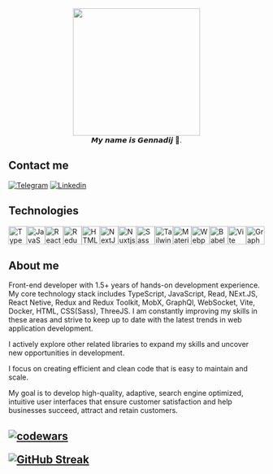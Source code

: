 <div id="header" align="center">
  <img src="https://i.giphy.com/media/v1.Y2lkPTc5MGI3NjExZ213YWZxOWc0Y3Nkc3UzaHdiazlicHYyc3V5ZmZ6OWlvcDVwOWFncCZlcD12MV9pbnRlcm5hbF9naWZfYnlfaWQmY3Q9Zw/jRqAB4vTGuSOWegbxR/giphy.gif" width="250"/>
</div>
<div id="body" align="center">
𝙈𝙮 𝙣𝙖𝙢𝙚 𝙞𝙨 𝙂𝙚𝙣𝙣𝙖𝙙𝙞𝙟 👋.
</div>
<h2>Contact me</h2>
<div id="body" align="start">
<a  href="https://t.me/Gennadij1997">  <img  src="https://img.shields.io/badge/Telegram-2CA5E0?style=for-the-badge&logo=telegram&logoColor=white"  alt="Telegram"></a>
<a  href="https://www.linkedin.com/in/henadzi-lobotskij-037a7524a"><img  src="https://img.shields.io/badge/linkedin-%230077B5.svg?style=for-the-badge&logo=linkedin&logoColor=white"  alt="Linkedin"></a>
</div>
<h2>Technologies </h2>
<div align="center">
<p align="left"> <a href="https://www.typescriptlang.org/" target="_blank" rel="noreferrer"><img src="https://raw.githubusercontent.com/danielcranney/readme-generator/main/public/icons/skills/typescript-colored.svg" width="36" height="36" alt="TypeScript" /></a><a href="https://developer.mozilla.org/en-US/docs/Web/JavaScript" target="_blank" rel="noreferrer"><img src="https://raw.githubusercontent.com/danielcranney/readme-generator/main/public/icons/skills/javascript-colored.svg" width="36" height="36" alt="JavaScript" /></a><a href="https://reactjs.org/" target="_blank" rel="noreferrer"><img src="https://raw.githubusercontent.com/danielcranney/readme-generator/main/public/icons/skills/react-colored.svg" width="36" height="36" alt="React" /></a><a href="https://redux.js.org/" target="_blank" rel="noreferrer"><img src="https://raw.githubusercontent.com/danielcranney/readme-generator/main/public/icons/skills/redux-colored.svg" width="36" height="36" alt="Redux" /></a><a href="https://developer.mozilla.org/en-US/docs/Glossary/HTML5" target="_blank" rel="noreferrer"><img src="https://raw.githubusercontent.com/danielcranney/readme-generator/main/public/icons/skills/html5-colored.svg" width="36" height="36" alt="HTML5" /></a><a href="https://nextjs.org/docs" target="_blank" rel="noreferrer"><img src="https://raw.githubusercontent.com/danielcranney/readme-generator/main/public/icons/skills/nextjs-colored.svg" width="36" height="36" alt="NextJs" /></a><a href="https://nuxtjs.org/" target="_blank" rel="noreferrer"><img src="https://raw.githubusercontent.com/danielcranney/readme-generator/main/public/icons/skills/nuxtjs-colored.svg" width="36" height="36" alt="Nuxtjs" /></a><a href="https://sass-lang.com/" target="_blank" rel="noreferrer"><img src="https://raw.githubusercontent.com/danielcranney/readme-generator/main/public/icons/skills/sass-colored.svg" width="36" height="36" alt="Sass" /></a><a href="https://tailwindcss.com/" target="_blank" rel="noreferrer"><img src="https://raw.githubusercontent.com/danielcranney/readme-generator/main/public/icons/skills/tailwindcss-colored.svg" width="36" height="36" alt="TailwindCSS" /></a><a href="https://mui.com/" target="_blank" rel="noreferrer"><img src="https://raw.githubusercontent.com/danielcranney/readme-generator/main/public/icons/skills/materialui-colored.svg" width="36" height="36" alt="Material UI" /></a><a href="https://webpack.js.org/" target="_blank" rel="noreferrer"><img src="https://raw.githubusercontent.com/danielcranney/readme-generator/main/public/icons/skills/webpack-colored.svg" width="36" height="36" alt="Webpack" /></a><a href="https://babeljs.io/" target="_blank" rel="noreferrer"><img src="https://raw.githubusercontent.com/danielcranney/readme-generator/main/public/icons/skills/babel-colored.svg" width="36" height="36" alt="Babel" /></a><a href="https://vitejs.dev/" target="_blank" rel="noreferrer"><img src="https://raw.githubusercontent.com/danielcranney/readme-generator/main/public/icons/skills/vite-colored.svg" width="36" height="36" alt="Vite" /></a><a href="https://graphql.org/" target="_blank" rel="noreferrer"><img src="https://raw.githubusercontent.com/danielcranney/readme-generator/main/public/icons/skills/graphql-colored.svg" width="36" height="36" alt="GraphQL" /></a> </p>
</div>
<h2>About me</h2>
<p>Front-end developer with 1.5+ years of hands-on development experience. My core technology stack includes TypeScript, JavaScript, Read, NExt.JS, React Netive, Redux and Redux Toolkit, MobX, GraphQl, WebSocket, Vite, Docker, HTML, CSS(Sass), ThreeJS. I am constantly improving my skills in these areas and strive to keep up to date with the latest trends in web application development. </p>
<p>I actively explore other related libraries to expand my skills and uncover new opportunities in development.</p>
<p>I focus on creating efficient and clean code that is easy to maintain and scale.
</p>
<p>My goal is to develop high-quality, adaptive, search engine optimized, intuitive user interfaces that ensure customer satisfaction and help businesses succeed, attract and retain customers.</p>
	


<h2/>

[![codewars](https://www.codewars.com/users/Gennadio/badges/large)](https://www.codewars.com/users/username)   

[![GitHub Streak](https://github-readme-streak-stats.herokuapp.com/?user=GennadiiPaninov)](https://git.io/streak-stats)

